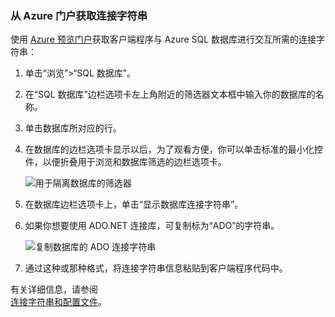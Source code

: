 
<!--
includes/sql-database-include-connection-string-20-portalshots.md

Latest Freshness check:  2015-09-02 , GeneMi.

## Connection string
-->


### 从 Azure 门户获取连接字符串


使用 [Azure 预览门户](https://manage.windowsazure.cn/)获取客户端程序与 Azure SQL 数据库进行交互所需的连接字符串：


1. 单击“浏览”>“SQL 数据库”。

2. 在“SQL 数据库”边栏选项卡左上角附近的筛选器文本框中输入你的数据库的名称。

3. 单击数据库所对应的行。

4. 在数据库的边栏选项卡显示以后，为了观看方便，你可以单击标准的最小化控件，以便折叠用于浏览和数据库筛选的边栏选项卡。
 
	![用于隔离数据库的筛选器][10-FilterDatabase]

5. 在数据库边栏选项卡上，单击“显示数据库连接字符串”。

6. 如果你想要使用 ADO.NET 连接库，可复制标为“ADO”的字符串。
 
	![复制数据库的 ADO 连接字符串][20-CopyAdoConnectionString]
 
7. 通过这种或那种格式，将连接字符串信息粘贴到客户端程序代码中。



有关详细信息，请参阅<br/>[连接字符串和配置文件](http://msdn.microsoft.com/zh-cn/library/ms254494.aspx)。



<!-- Image references. -->

[10-FilterDatabase]: ./media/sql-database-include-connection-string-20-portalshots/connqry-connstr-a.png

[20-CopyAdoConnectionString]: ./media/sql-database-include-connection-string-20-portalshots/connqry-connstr-b.png


<!--
These three includes/ files are a sequenced set, but you can pick and choose:

includes/sql-database-include-connection-string-20-portalshots.md
includes/sql-database-include-connection-string-30-compare.md
includes/sql-database-include-connection-string-40-config.md
-->

<!---HONumber=74-->